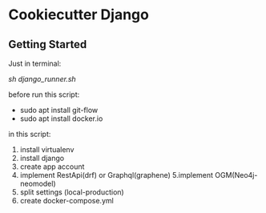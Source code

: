 # Cookiecutter Django



## Getting Started

Just in terminal:


*sh django_runner.sh*



before run this script:
- sudo apt install git-flow
- sudo apt install docker.io


in this script:
1. install virtualenv
2. install django
3. create app account
4. implement RestApi(drf) or Graphql(graphene)
5.implement OGM(Neo4j-neomodel)
6. split settings (local-production)
7. create docker-compose.yml
